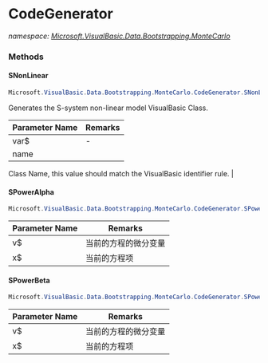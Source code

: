 ﻿# CodeGenerator
_namespace: [Microsoft.VisualBasic.Data.Bootstrapping.MonteCarlo](./index.md)_





### Methods

#### SNonLinear
```csharp
Microsoft.VisualBasic.Data.Bootstrapping.MonteCarlo.CodeGenerator.SNonLinear(System.String[],System.String,System.String)
```
Generates the S-system non-linear model VisualBasic Class.

|Parameter Name|Remarks|
|--------------|-------|
|var$|-|
|name|
 Class Name, this value should match the VisualBasic identifier rule.
 |


#### SPowerAlpha
```csharp
Microsoft.VisualBasic.Data.Bootstrapping.MonteCarlo.CodeGenerator.SPowerAlpha(System.String,System.String)
```


|Parameter Name|Remarks|
|--------------|-------|
|v$|当前的方程的微分变量|
|x$|当前的方程项|


#### SPowerBeta
```csharp
Microsoft.VisualBasic.Data.Bootstrapping.MonteCarlo.CodeGenerator.SPowerBeta(System.String,System.String)
```


|Parameter Name|Remarks|
|--------------|-------|
|v$|当前的方程的微分变量|
|x$|当前的方程项|



